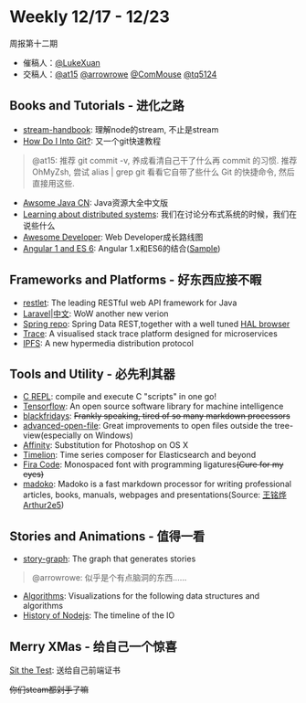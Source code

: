 # Weekly 12/17 - 12/23
周报第十二期
- 催稿人：[@LukeXuan](https://github.com/LukeXuan)
- 交稿人：[@at15](https://github.com/at15) [@arrowrowe](https://github.com/arrowrowe) [@ComMouse](https://github.com/ComMouse) [@tq5124](https://github.com/tq5124)

## Books and Tutorials - 进化之路
- [stream-handbook](https://github.com/substack/stream-handbook): 理解node的stream, 不止是stream
- [How Do I Into Git?](https://gist.github.com/mplewis/a7563c7cb589048a071b): 又一个git快速教程

>	@at15: 
>	推荐 git commit -v, 养成看清自己干了什么再 commit 的习惯.
>	推荐 OhMyZsh, 尝试 alias | grep git 看看它自带了些什么 Git 的快捷命令, 然后直接用这些.

- [Awsome Java CN](https://github.com/jobbole/awesome-java-cn): Java资源大全中文版
- [Learning about distributed systems](http://videlalvaro.github.io/2015/12/learning-about-distributed-systems.html): 我们在讨论分布式系统的时候，我们在说些什么
- [Awesome Developer](https://github.com/phodal/developer): Web Developer成长路线图
- [Angular 1 and ES 6](https://github.com/xufei/blog/issues/29): Angular 1.x和ES6的结合([Sample](https://github.com/at15/cadjs))

## Frameworks and Platforms - 好东西应接不暇
- [restlet](https://github.com/restlet/restlet-framework-java): The leading RESTful web API framework for Java
- [Laravel](https://laravel-news.com/2015/11/laravel-5-2-a-look-at-whats-coming/)|[中文](http://www.golaravel.com/post/new-features-of-laravel-5-2/): WoW another new verion
- [Spring repo](http://docs.spring.io/spring-data/rest/docs/current/reference/html/#repository-resources): Spring Data REST,together with a well tuned [HAL browser](http://docs.spring.io/spring%EF%BC%8Ddata/rest/docs/current/reference/html/#_the_hal_browser)
- [Trace](https://github.com/RisingStack/trace-nodejs): A visualised stack trace platform designed for microservices
- [IPFS](https://github.com/ipfs/ipfs): A new hypermedia distribution protocol

## Tools and Utility - 必先利其器
- [C REPL](https://github.com/ryanmjacobs/c): compile and execute C "scripts" in one go!
- [Tensorflow](https://www.tensorflow.org/): An open source software library for machine intelligence
- [blackfridays](https://github.com/russross/blackfriday): ~~Frankly speaking, tired of so many markdown processors~~
- [advanced-open-file](https://atom.io/packages/advanced-open-file): Great improvements to open files outside the tree-view(especially on Windows)
- [Affinity](https://affinity.serif.com/zh-cn/photo/): Substitution for Photoshop on OS X
- [Timelion](https://github.com/elastic/timelion): Time series composer for Elasticsearch and beyond
- [Fira Code](https://github.com/tonsky/FiraCode): Monospaced font with programming ligatures~~(Cure for my eyes)~~
- [madoko](https://www.madoko.net/): Madoko is a fast markdown processor for writing professional articles, books, manuals, webpages and presentations(Source: [王铭烨 Arthur2e5](https://www.zhihu.com/question/19637157/answer/78063239))

## Stories and Animations - 值得一看
- [story-graph](https://github.com/incrediblesound/story-graph): The graph that generates stories

>	@arrowrowe: 
>	似乎是个有点脑洞的东西......

- [Algorithms](http://www.cs.usfca.edu/~galles/visualization/Algorithms.html): Visualizations for the following data structures and algorithms
- [History of Nodejs](https://blog.risingstack.com/history-of-node-js/): The timeline of the IO

## Merry XMas - 给自己一个惊喜
[Sit the Test](https://sitthetest.com/tests): 送给自己前端证书

~~你们steam都剁手了嘛~~
